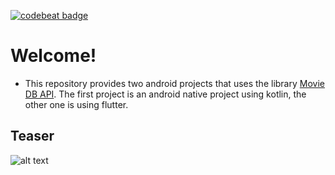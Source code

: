 [![codebeat badge](https://codebeat.co/badges/07eeaf3d-d079-4f7f-8ba5-abf596b60f31)](https://codebeat.co/projects/github-com-gabrielbmoro-moviedbapi-master)

# Welcome!

- This repository provides two android projects that uses the library  [Movie DB API](https://www.themoviedb.org).
The first project is an android native project using kotlin, the other one is using flutter.

## Teaser

![alt text](https://github.com/tido4410/moviedatabaseapi/blob/master/img/teaser.gif)